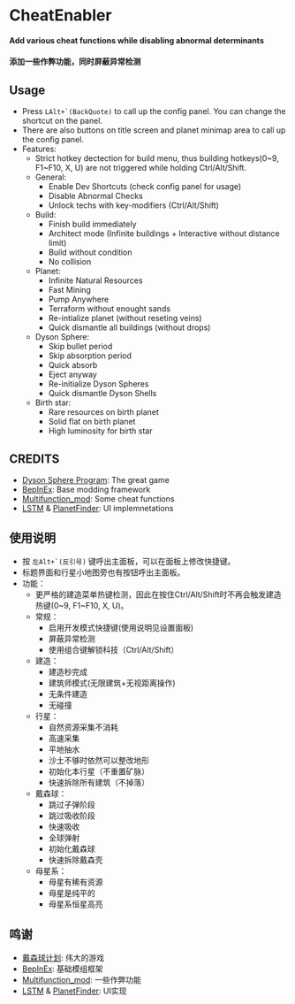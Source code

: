 # CheatEnabler

#### Add various cheat functions while disabling abnormal determinants
#### 添加一些作弊功能，同时屏蔽异常检测

## Usage

* Press `` LAlt+`(BackQuote) `` to call up the config panel. You can change the shortcut on the panel.
* There are also buttons on title screen and planet minimap area to call up the config panel.
* Features:
  + Strict hotkey dectection for build menu, thus building hotkeys(0~9, F1~F10, X, U) are not triggered while holding Ctrl/Alt/Shift.
  + General: 
    + Enable Dev Shortcuts (check config panel for usage)
    + Disable Abnormal Checks
    + Unlock techs with key-modifiers (Ctrl/Alt/Shift)
  + Build:
    + Finish build immediately
    + Architect mode (Infinite buildings + Interactive without distance limit)
    + Build without condition
    + No collision
  + Planet:
    + Infinite Natural Resources
    + Fast Mining
    + Pump Anywhere
    + Terraform without enought sands
    + Re-intialize planet (without reseting veins)
    + Quick dismantle all buildings (without drops)
  + Dyson Sphere:
    + Skip bullet period
    + Skip absorption period
    + Quick absorb
    + Eject anyway
    + Re-initialize Dyson Spheres
    + Quick dismantle Dyson Shells
  + Birth star:
    + Rare resources on birth planet
    + Solid flat on birth planet
    + High luminosity for birth star

## CREDITS
* [Dyson Sphere Program](https://store.steampowered.com/app/1366540): The great game
* [BepInEx](https://bepinex.dev/): Base modding framework
* [Multifunction_mod](https://github.com/blacksnipebiu/Multifunction_mod): Some cheat functions
* [LSTM](https://github.com/hetima/DSP_LSTM) & [PlanetFinder](https://github.com/hetima/DSP_PlanetFinder): UI implemnetations

## 使用说明

* 按 `` 左Alt+`(反引号) `` 键呼出主面板，可以在面板上修改快捷键。
* 标题界面和行星小地图旁也有按钮呼出主面板。
* 功能：
  + 更严格的建造菜单热键检测，因此在按住Ctrl/Alt/Shift时不再会触发建造热键(0~9, F1~F10, X, U)。
  + 常规： 
    + 启用开发模式快捷键(使用说明见设置面板)
    + 屏蔽异常检测
    + 使用组合键解锁科技（Ctrl/Alt/Shift）
  + 建造：
    + 建造秒完成
    + 建筑师模式(无限建筑+无视距离操作)
    + 无条件建造
    + 无碰撞
  + 行星：
    + 自然资源采集不消耗
    + 高速采集
    + 平地抽水
    + 沙土不够时依然可以整改地形
    + 初始化本行星（不重置矿脉）
    + 快速拆除所有建筑（不掉落）
  + 戴森球：
    + 跳过子弹阶段
    + 跳过吸收阶段
    + 快速吸收
    + 全球弹射
    + 初始化戴森球
    + 快速拆除戴森壳
  + 母星系：
    + 母星有稀有资源
    + 母星是纯平的
    + 母星系恒星高亮

## 鸣谢
* [戴森球计划](https://store.steampowered.com/app/1366540): 伟大的游戏
* [BepInEx](https://bepinex.dev/): 基础模组框架
* [Multifunction_mod](https://github.com/blacksnipebiu/Multifunction_mod): 一些作弊功能
* [LSTM](https://github.com/hetima/DSP_LSTM) & [PlanetFinder](https://github.com/hetima/DSP_PlanetFinder): UI实现
